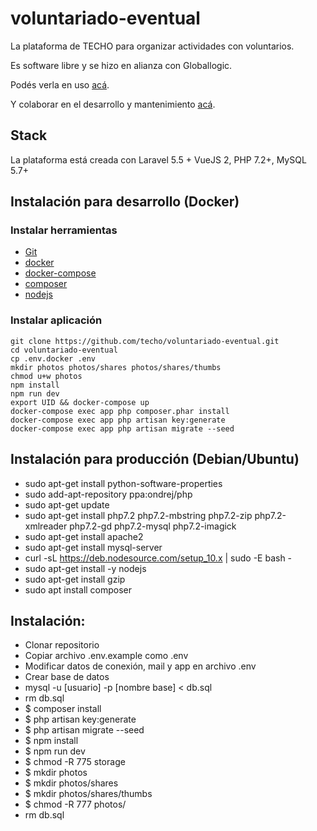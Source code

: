 # voluntariado-eventual

La plataforma de TECHO para organizar actividades con voluntarios.

Es software libre y se hizo en alianza con Globallogic.

Podés verla en uso [acá](https://actividades.techo.org).

Y colaborar en el desarrollo y mantenimiento [acá]().

## Stack
La plataforma está creada con Laravel 5.5 + VueJS 2,
PHP 7.2+,
MySQL 5.7+

## Instalación para desarrollo (Docker)

### Instalar herramientas
- [Git](https://git-scm.com/downloads)
- [docker](https://docs.docker.com/install/)
- [docker-compose](https://docs.docker.com/compose/install/)
- [composer](https://getcomposer.org/)
- [nodejs](https://nodejs.org/es/download/package-manager/)

### Instalar aplicación
    git clone https://github.com/techo/voluntariado-eventual.git
    cd voluntariado-eventual
    cp .env.docker .env
    mkdir photos photos/shares photos/shares/thumbs
    chmod u+w photos
    npm install
    npm run dev
    export UID && docker-compose up
    docker-compose exec app php composer.phar install
    docker-compose exec app php artisan key:generate
    docker-compose exec app php artisan migrate --seed


## Instalación para producción (Debian/Ubuntu)

- sudo apt-get install python-software-properties
- sudo add-apt-repository ppa:ondrej/php
- sudo apt-get update
- sudo apt-get install php7.2 php7.2-mbstring php7.2-zip php7.2-xmlreader php7.2-gd php7.2-mysql php7.2-imagick
- sudo apt-get install apache2
- sudo apt-get install mysql-server
- curl -sL https://deb.nodesource.com/setup_10.x | sudo -E bash -
- sudo apt-get install -y nodejs
- sudo apt-get install gzip
- sudo apt install composer

## Instalación:

- Clonar repositorio
- Copiar archivo .env.example como .env
- Modificar datos de conexión, mail y app en archivo .env
- Crear base de datos
- mysql -u [usuario] -p [nombre base] < db.sql
- rm db.sql
- $ composer install
- $ php artisan key:generate
- $ php artisan migrate --seed
- $ npm install
- $ npm run dev
- $ chmod -R 775 storage
- $ mkdir photos
- $ mkdir photos/shares
- $ mkdir photos/shares/thumbs
- $ chmod -R 777 photos/  
-  rm db.sql
